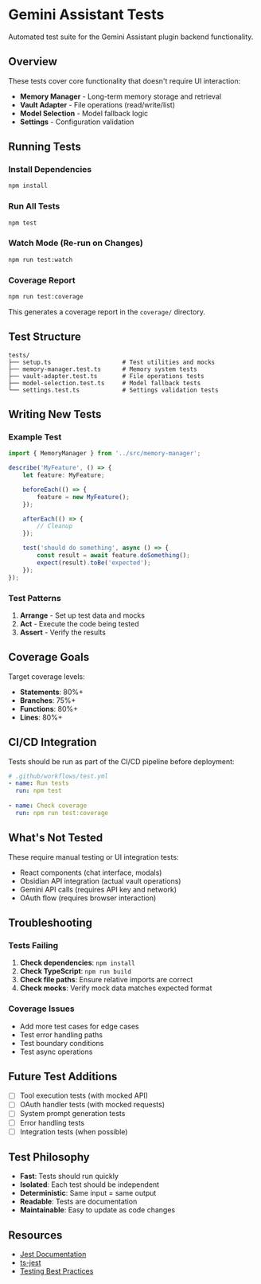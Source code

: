 # Gemini Assistant Tests

Automated test suite for the Gemini Assistant plugin backend functionality.

## Overview

These tests cover core functionality that doesn't require UI interaction:

- **Memory Manager** - Long-term memory storage and retrieval
- **Vault Adapter** - File operations (read/write/list)
- **Model Selection** - Model fallback logic
- **Settings** - Configuration validation

## Running Tests

### Install Dependencies
```bash
npm install
```

### Run All Tests
```bash
npm test
```

### Watch Mode (Re-run on Changes)
```bash
npm run test:watch
```

### Coverage Report
```bash
npm run test:coverage
```

This generates a coverage report in the `coverage/` directory.

## Test Structure

```
tests/
├── setup.ts                    # Test utilities and mocks
├── memory-manager.test.ts      # Memory system tests
├── vault-adapter.test.ts       # File operations tests
├── model-selection.test.ts     # Model fallback tests
└── settings.test.ts            # Settings validation tests
```

## Writing New Tests

### Example Test

```typescript
import { MemoryManager } from '../src/memory-manager';

describe('MyFeature', () => {
    let feature: MyFeature;

    beforeEach(() => {
        feature = new MyFeature();
    });

    afterEach(() => {
        // Cleanup
    });

    test('should do something', async () => {
        const result = await feature.doSomething();
        expect(result).toBe('expected');
    });
});
```

### Test Patterns

1. **Arrange** - Set up test data and mocks
2. **Act** - Execute the code being tested
3. **Assert** - Verify the results

## Coverage Goals

Target coverage levels:
- **Statements**: 80%+
- **Branches**: 75%+
- **Functions**: 80%+
- **Lines**: 80%+

## CI/CD Integration

Tests should be run as part of the CI/CD pipeline before deployment:

```yaml
# .github/workflows/test.yml
- name: Run tests
  run: npm test
  
- name: Check coverage
  run: npm run test:coverage
```

## What's Not Tested

These require manual testing or UI integration tests:
- React components (chat interface, modals)
- Obsidian API integration (actual vault operations)
- Gemini API calls (requires API key and network)
- OAuth flow (requires browser interaction)

## Troubleshooting

### Tests Failing

1. **Check dependencies**: `npm install`
2. **Check TypeScript**: `npm run build`
3. **Check file paths**: Ensure relative imports are correct
4. **Check mocks**: Verify mock data matches expected format

### Coverage Issues

- Add more test cases for edge cases
- Test error handling paths
- Test boundary conditions
- Test async operations

## Future Test Additions

- [ ] Tool execution tests (with mocked API)
- [ ] OAuth handler tests (with mocked requests)
- [ ] System prompt generation tests
- [ ] Error handling tests
- [ ] Integration tests (when possible)

## Test Philosophy

- **Fast**: Tests should run quickly
- **Isolated**: Each test should be independent
- **Deterministic**: Same input = same output
- **Readable**: Tests are documentation
- **Maintainable**: Easy to update as code changes

## Resources

- [Jest Documentation](https://jestjs.io/docs/getting-started)
- [ts-jest](https://kulshekhar.github.io/ts-jest/)
- [Testing Best Practices](https://github.com/goldbergyoni/javascript-testing-best-practices)

